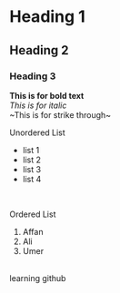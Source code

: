 # Heading 1
## Heading 2
### Heading 3
**This is for bold text**
<br/>
_This is for italic_
<br/>
~This is for strike through~
<br/>

Unordered List
<br/>
- list 1
- list 2
- list 3
- list 4
<br/>

Ordered List
1. Affan
2. Ali
3. Umer
<br/>
learning github
